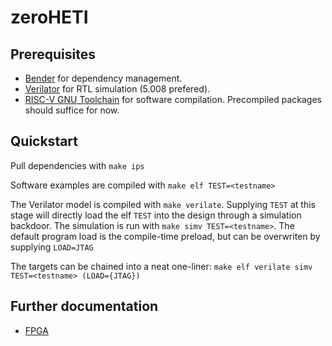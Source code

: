 # zeroHETI

## Prerequisites

- [Bender](https://github.com/pulp-platform/bender) for dependency management.
- [Verilator](https://github.com/verilator/verilator) for RTL simulation (5.008 prefered).
- [RISC-V GNU Toolchain](https://github.com/riscv-collab/riscv-gnu-toolchain) for software compilation. Precompiled packages should suffice for now.

## Quickstart

Pull dependencies with `make ips`

Software examples are compiled with `make elf TEST=<testname>`

The Verilator model is compiled with `make verilate`. Supplying `TEST` at this stage will directly load the elf `TEST` into the design through a simulation backdoor. The simulation is run with `make simv TEST=<testname>`. The default program load is the compile-time preload, but can be overwriten by supplying `LOAD=JTAG`

The targets can be chained into a neat one-liner: `make elf verilate simv TEST=<testname> (LOAD={JTAG})`

## Further documentation

- [FPGA](./fpga/README.md)
